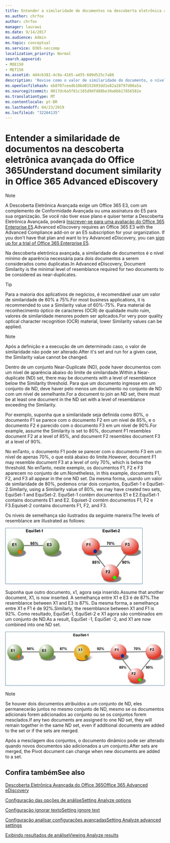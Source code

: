 ```yaml
---
title: Entender a similaridade de documentos na descoberta eletrônica avançada do Office 365
ms.author: chrfox
author: chrfox
manager: laurawi
ms.date: 9/14/2017
ms.audience: Admin
ms.topic: conceptual
ms.service: O365-seccomp
localization_priority: Normal
search.appverid:
- MOE150
- MET150
ms.assetid: 4d4cb381-4c9a-4165-a455-609d525c7a88
description: 'Revise como o valor de similaridade do documento, o nível mínimo de aparência de dois arquivos a serem considerados próximos duplicados, funciona na descoberta eletrônica avançada do Office 365. '
ms.openlocfilehash: eb8f07ceedb10bd0152693dd1e82a28797d86a5a
ms.sourcegitcommit: 0017dc6a5f81c165d9dfd88be39a6bb17856582e
ms.translationtype: MT
ms.contentlocale: pt-BR
ms.lasthandoff: 04/23/2019
ms.locfileid: "32264135"
---
```

# <a name="understand-document-similarity-in-office-365-advanced-ediscovery"></a><span data-ttu-id="6e442-103">Entender a similaridade de documentos na descoberta eletrônica avançada do Office 365</span><span class="sxs-lookup"><span data-stu-id="6e442-103">Understand document similarity in Office 365 Advanced eDiscovery</span></span>

> [!NOTE]
> <span data-ttu-id="6e442-p101">A Descoberta Eletrônica Avançada exige um Office 365 E3, com um complemento de Conformidade Avançada ou uma assinatura do E5 para sua organização. Se você não tiver esse plano e quiser tentar a Descoberta Eletrônica Avançada, poderá [Inscrever-se para uma avaliação do Office 365 Enterprise E5](https://go.microsoft.com/fwlink/p/?LinkID=698279).</span><span class="sxs-lookup"><span data-stu-id="6e442-p101">Advanced eDiscovery requires an Office 365 E3 with the Advanced Compliance add-on or an E5 subscription for your organization. If you don't have that plan and want to try Advanced eDiscovery, you can [sign up for a trial of Office 365 Enterprise E5](https://go.microsoft.com/fwlink/p/?LinkID=698279).</span></span> 
  
<span data-ttu-id="6e442-106">Na descoberta eletrônica avançada, a similaridade de documentos é o nível mínimo de aparência necessária para dois documentos a serem considerados como duplicatas.</span><span class="sxs-lookup"><span data-stu-id="6e442-106">In Advanced eDiscovery, Document Similarity is the minimal level of resemblance required for two documents to be considered as near-duplicates.</span></span>
  
> [!TIP]
> <span data-ttu-id="6e442-107">Para a maioria dos aplicativos de negócios, é recomendável usar um valor de similaridade de 60% a 75%.</span><span class="sxs-lookup"><span data-stu-id="6e442-107">For most business applications, it is recommended to use a Similarity value of 60%-75%.</span></span> <span data-ttu-id="6e442-108">Para material de reconhecimento óptico de caracteres (OCR) de qualidade muito ruim, valores de similaridade menores podem ser aplicados.</span><span class="sxs-lookup"><span data-stu-id="6e442-108">For very poor quality optical character recognition (OCR) material, lower Similarity values can be applied.</span></span> 
  
> [!NOTE]
> <span data-ttu-id="6e442-109">Após a definição e a execução de um determinado caso, o valor de similaridade não pode ser alterado.</span><span class="sxs-lookup"><span data-stu-id="6e442-109">After it's set and run for a given case, the Similarity value cannot be changed.</span></span> 
  
<span data-ttu-id="6e442-110">Dentro de um conjunto Near-Duplicate (ND), pode haver documentos com um nível de aparência abaixo do limite de similaridade.</span><span class="sxs-lookup"><span data-stu-id="6e442-110">Within a Near-duplicate (ND) set, there may be documents with a level of resemblance below the Similarity threshold.</span></span> <span data-ttu-id="6e442-111">Para que um documento ingresse em um conjunto de ND, deve haver pelo menos um documento no conjunto de ND com um nível de semelhante.</span><span class="sxs-lookup"><span data-stu-id="6e442-111">For a document to join an ND set, there must be at least one document in the ND set with a level of resemblance exceeding the Similarity.</span></span> 
  
<span data-ttu-id="6e442-112">Por exemplo, suponha que a similaridade seja definida como 80%, o documento F1 se parece com o documento F2 em um nível de 85%, e o documento F2 é parecido com o documento F3 em um nível de 90%.</span><span class="sxs-lookup"><span data-stu-id="6e442-112">For example, assume the Similarity is set to 80%, document F1 resembles document F2 at a level of 85%, and document F2 resembles document F3 at a level of 90%.</span></span> 
  
<span data-ttu-id="6e442-113">No enTanto, o documento F1 pode se parecer com o documento F3 em um nível de apenas 70%, o que está abaixo do limite.</span><span class="sxs-lookup"><span data-stu-id="6e442-113">However, document F1 may resemble document F3 at a level of only 70%, which is below the threshold.</span></span> <span data-ttu-id="6e442-114">No enTanto, neste exemplo, os documentos F1, F2 e F3 aparecem no conjunto de um.</span><span class="sxs-lookup"><span data-stu-id="6e442-114">Nonetheless, in this example, documents F1, F2, and F3 all appear in the one ND set.</span></span> <span data-ttu-id="6e442-115">Da mesma forma, usando um valor de similaridade de 80%, podemos criar dois conjuntos, EquiSet-1 e EquiSet-2.</span><span class="sxs-lookup"><span data-stu-id="6e442-115">Similarly, using a Similarity value of 80%, we may have created two sets, EquiSet-1 and EquiSet-2.</span></span> <span data-ttu-id="6e442-116">EquiSet-1 contém documentos E1 e E2.</span><span class="sxs-lookup"><span data-stu-id="6e442-116">EquiSet-1 contains documents E1 and E2.</span></span> <span data-ttu-id="6e442-117">Equiset-2 contém documentos F1, F2 e F3.</span><span class="sxs-lookup"><span data-stu-id="6e442-117">Equiset-2 contains documents F1, F2, and F3.</span></span> 
  
<span data-ttu-id="6e442-118">Os níveis de semelhança são ilustrados da seguinte maneira:</span><span class="sxs-lookup"><span data-stu-id="6e442-118">The levels of resemblance are illustrated as follows:</span></span>
  
![Similaridade de documentos](media/3907ea7d-e28a-4027-8fc3-be090dd39144.gif)
  
<span data-ttu-id="6e442-120">Suponha que outro documento, x1, agora seja inserido.</span><span class="sxs-lookup"><span data-stu-id="6e442-120">Assume that another document, X1, is now inserted.</span></span> <span data-ttu-id="6e442-121">A semelhança entre X1 e E3 é de 87%.</span><span class="sxs-lookup"><span data-stu-id="6e442-121">The resemblance between X1 and E3 is 87%.</span></span> <span data-ttu-id="6e442-122">Da mesma forma, a semelhança entre X1 e F1 é de 92%.</span><span class="sxs-lookup"><span data-stu-id="6e442-122">Similarly, the resemblance between X1 and F1 is 92%.</span></span> <span data-ttu-id="6e442-123">Como resultado, EquiSet-1, EquiSet-2 e X1 agora são combinados em um conjunto de ND.</span><span class="sxs-lookup"><span data-stu-id="6e442-123">As a result, EquiSet -1, EquiSet -2, and X1 are now combined into one ND set.</span></span>
  
![Similaridade de documentos](media/d140d347-33d5-475a-af04-594a0f2ab13d.gif)
  
> [!NOTE]
> <span data-ttu-id="6e442-125">Se houver dois documentos atribuídos a um conjunto de ND, eles permanecerão juntos no mesmo conjunto de ND, mesmo se os documentos adicionais forem adicionados ao conjunto ou se os conjuntos forem mesclados.</span><span class="sxs-lookup"><span data-stu-id="6e442-125">If any two documents are assigned to one ND set, they will remain together in the same ND set, even if additional documents are added to the set or if the sets are merged.</span></span> 
  
<span data-ttu-id="6e442-126">Após a mesclagem dos conjuntos, o documento dinâmico pode ser alterado quando novos documentos são adicionados a um conjunto.</span><span class="sxs-lookup"><span data-stu-id="6e442-126">After sets are merged, the Pivot document can change when new documents are added to a set.</span></span> 
  
## <a name="see-also"></a><span data-ttu-id="6e442-127">Confira também</span><span class="sxs-lookup"><span data-stu-id="6e442-127">See also</span></span>

[<span data-ttu-id="6e442-128">Descoberta Eletrônica Avançada do Office 365</span><span class="sxs-lookup"><span data-stu-id="6e442-128">Office 365 Advanced eDiscovery</span></span>](office-365-advanced-ediscovery.md)
  
[<span data-ttu-id="6e442-129">Configuração das opções de análise</span><span class="sxs-lookup"><span data-stu-id="6e442-129">Setting Analyze options</span></span>](set-analyze-options-in-advanced-ediscovery.md)
  
[<span data-ttu-id="6e442-130">Configuração ignorar texto</span><span class="sxs-lookup"><span data-stu-id="6e442-130">Setting ignore text</span></span>](set-ignore-text-in-advanced-ediscovery.md)
  
[<span data-ttu-id="6e442-131">Configuração analisar configurações avançadas</span><span class="sxs-lookup"><span data-stu-id="6e442-131">Setting Analyze advanced settings</span></span>](set-analyze-advanced-settings-in-advanced-ediscovery.md)
  
[<span data-ttu-id="6e442-132">Exibindo resultados de análise</span><span class="sxs-lookup"><span data-stu-id="6e442-132">Viewing Analyze results</span></span>](view-analyze-results-in-advanced-ediscovery.md)

